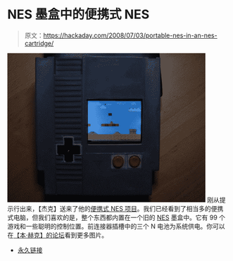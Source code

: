 # NES 墨盒中的便携式 NES

> 原文：<https://hackaday.com/2008/07/03/portable-nes-in-an-nes-cartridge/>

![](img/a7d365c23091807011e9d3ed9adedcd9.png)
刚从提示行出来，【杰克】送来了他的[便携式 NES 项目](http://forums.benheck.com/viewtopic.php?p=295702)。我们已经看到了相当多的便携式电脑，但我们喜欢的是，整个东西都内置在一个旧的 [NES](http://www.mahalo.com/Nes "Nintendo Entertainment System - Mahalo") 墨盒中。它有 99 个游戏和一些聪明的控制位置。前连接器插槽中的三个 N 电池为系统供电。你可以在[【本·赫克】的论坛](http://forums.benheck.com/viewtopic.php?p=295702)看到更多图片。

*   [永久链接](http://forums.benheck.com/viewtopic.php?p=295702)